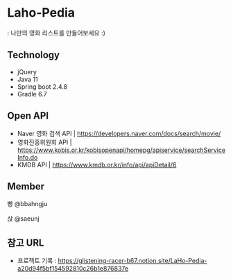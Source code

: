 # Laho-Pedia
: 나만의 영화 리스트를 만들어보세요 :)

## Technology 
- jQuery
- Java 11
- Spring boot 2.4.8
- Gradle 6.7

## Open API
- Naver 영화 검색 API | https://developers.naver.com/docs/search/movie/
- 영화진흥위원회 API | https://www.kobis.or.kr/kobisopenapi/homepg/apiservice/searchServiceInfo.do
- KMDB API | https://www.kmdb.or.kr/info/api/apiDetail/6

## Member
빵 @bbahngju

삱 @saeunj

## 참고 URL
- 프로젝트 기록 : https://glistening-racer-b67.notion.site/LaHo-Pedia-a20d94f5bf154592810c26b1e876837e
